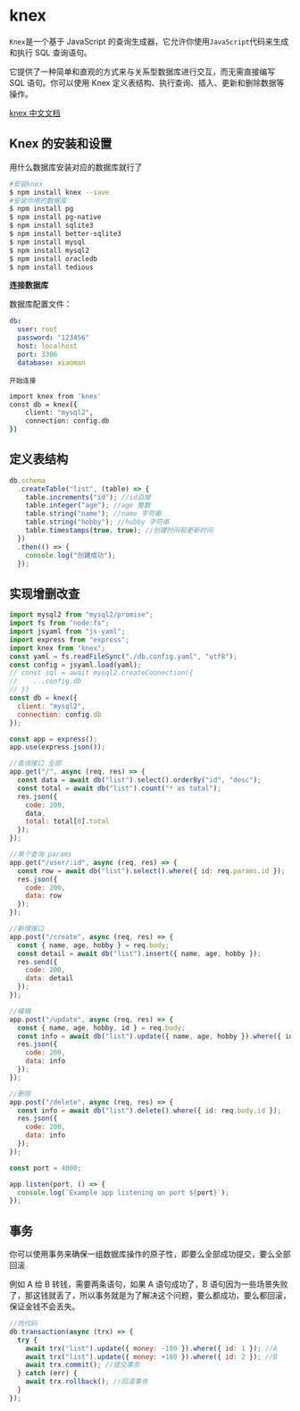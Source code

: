 # knex

`Knex`是一个基于 JavaScript 的查询生成器，它允许你使用`JavaScript`代码来生成和执行 SQL 查询语句。

它提供了一种简单和直观的方式来与关系型数据库进行交互，而无需直接编写 SQL 语句。你可以使用 Knex 定义表结构、执行查询、插入、更新和删除数据等操作。

[knex 中文文档](https://knexjs.org/zh-CN/guide/query-builder.html)

## Knex 的安装和设置

用什么数据库安装对应的数据库就行了

```sh
#安装knex
$ npm install knex --save
#安装你用的数据库
$ npm install pg
$ npm install pg-native
$ npm install sqlite3
$ npm install better-sqlite3
$ npm install mysql
$ npm install mysql2
$ npm install oracledb
$ npm install tedious
```

**连接数据库**

数据库配置文件：

```yaml
db:
  user: root
  password: "123456"
  host: localhost
  port: 3306
  database: xiaoman
```

`开始连接`

```sh
import knex from 'knex'
const db = knex({
    client: "mysql2",
    connection: config.db
})

```

## 定义表结构

```js
db.schema
  .createTable("list", (table) => {
    table.increments("id"); //id自增
    table.integer("age"); //age 整数
    table.string("name"); //name 字符串
    table.string("hobby"); //hobby 字符串
    table.timestamps(true, true); //创建时间和更新时间
  })
  .then(() => {
    console.log("创建成功");
  });
```

## 实现增删改查

```js
import mysql2 from "mysql2/promise";
import fs from "node:fs";
import jsyaml from "js-yaml";
import express from "express";
import knex from "knex";
const yaml = fs.readFileSync("./db.config.yaml", "utf8");
const config = jsyaml.load(yaml);
// const sql = await mysql2.createConnection({
//    ...config.db
// })
const db = knex({
  client: "mysql2",
  connection: config.db
});

const app = express();
app.use(express.json());

//查询接口 全部
app.get("/", async (req, res) => {
  const data = await db("list").select().orderBy("id", "desc");
  const total = await db("list").count("* as total");
  res.json({
    code: 200,
    data,
    total: total[0].total
  });
});

//单个查询 params
app.get("/user/:id", async (req, res) => {
  const row = await db("list").select().where({ id: req.params.id });
  res.json({
    code: 200,
    data: row
  });
});

//新增接口
app.post("/create", async (req, res) => {
  const { name, age, hobby } = req.body;
  const detail = await db("list").insert({ name, age, hobby });
  res.send({
    code: 200,
    data: detail
  });
});

//编辑
app.post("/update", async (req, res) => {
  const { name, age, hobby, id } = req.body;
  const info = await db("list").update({ name, age, hobby }).where({ id });
  res.json({
    code: 200,
    data: info
  });
});

//删除
app.post("/delete", async (req, res) => {
  const info = await db("list").delete().where({ id: req.body.id });
  res.json({
    code: 200,
    data: info
  });
});

const port = 4000;

app.listen(port, () => {
  console.log(`Example app listening on port ${port}`);
});
```

## 事务

你可以使用事务来确保一组数据库操作的原子性，即要么全部成功提交，要么全部回滚

例如 A 给 B 转钱，需要两条语句，如果 A 语句成功了，B 语句因为一些场景失败了，那这钱就丢了，所以事务就是为了解决这个问题，要么都成功，要么都回滚，保证金钱不会丢失。

```js
//伪代码
db.transaction(async (trx) => {
  try {
    await trx("list").update({ money: -100 }).where({ id: 1 }); //A
    await trx("list").update({ money: +100 }).where({ id: 2 }); //B
    await trx.commit(); //提交事务
  } catch (err) {
    await trx.rollback(); //回滚事务
  }
});
```
